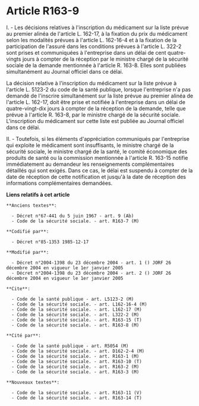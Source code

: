 # Article R163-9

I. - Les décisions relatives à l'inscription du médicament sur la liste prévue au premier alinéa de l'article L. 162-17, à la
fixation du prix du médicament selon les modalités prévues à l'article L. 162-16-4 et à la fixation de la participation de
l'assuré dans les conditions prévues à l'article L. 322-2 sont prises et communiquées à l'entreprise dans un délai de cent
quatre-vingts jours à compter de la réception par le ministre chargé de la sécurité sociale de la demande mentionnée à
l'article R. 163-8. Elles sont publiées simultanément au Journal officiel dans ce délai.

La décision relative à l'inscription du médicament sur la liste prévue à l'article L. 5123-2 du code de la santé publique,
lorsque l'entreprise n'a pas demandé de l'inscrire simultanément sur la liste prévue au premier alinéa de l'article L.
162-17, doit être prise et notifiée à l'entreprise dans un délai de quatre-vingt-dix jours à compter de la réception de la
demande, telle que prévue à l'article R. 163-8, par le ministre chargé de la sécurité sociale. L'inscription du médicament
sur cette liste est publiée au Journal officiel dans ce délai.

II. - Toutefois, si les éléments d'appréciation communiqués par l'entreprise qui exploite le médicament sont insuffisants, le
ministre chargé de la sécurité sociale, le ministre chargé de la santé, le comité économique des produits de santé ou la
commission mentionnée à l'article R. 163-15 notifie immédiatement au demandeur les renseignements complémentaires détaillés
qui sont exigés. Dans ce cas, le délai est suspendu à compter de la date de réception de cette notification et jusqu'à la
date de réception des informations complémentaires demandées.

**Liens relatifs à cet article**

	**Anciens textes**:

	  - Décret n°67-441 du 5 juin 1967 - art. 9 (Ab)
	  - Code de la sécurité sociale. - art. R163-7 (M)

	**Codifié par**:

	  - Décret n°85-1353 1985-12-17

	**Modifié par**:

	  - Décret n°2004-1398 du 23 décembre 2004 - art. 1 () JORF 26 décembre 2004 en vigueur le 1er janvier 2005
	  - Décret n°2004-1398 du 23 décembre 2004 - art. 2 () JORF 26 décembre 2004 en vigueur le 1er janvier 2005

	**Cite**:

	  - Code de la santé publique - art. L5123-2 (M)
	  - Code de la sécurité sociale. - art. L162-16-4 (M)
	  - Code de la sécurité sociale. - art. L162-17 (M)
	  - Code de la sécurité sociale. - art. L322-2 (M)
	  - Code de la sécurité sociale. - art. R163-15 (T)
	  - Code de la sécurité sociale. - art. R163-8 (M)

	**Cité par**:

	  - Code de la santé publique - art. R5054 (M)
	  - Code de la sécurité sociale. - art. D162-2-4 (M)
	  - Code de la sécurité sociale. - art. R163-1 (M)
	  - Code de la sécurité sociale. - art. R163-10 (T)
	  - Code de la sécurité sociale. - art. R163-2 (M)
	  - Code de la sécurité sociale. - art. R163-3 (M)

	**Nouveaux textes**:

	  - Code de la sécurité sociale. - art. R163-11 (V)
	  - Code de la sécurité sociale. - art. R163-14 (T)
